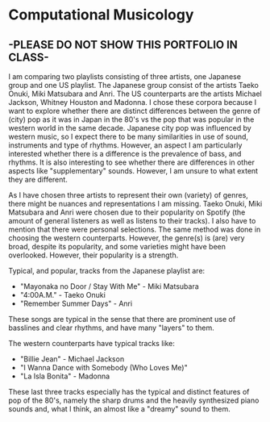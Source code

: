 # Computational Musicology
## -PLEASE DO NOT SHOW THIS PORTFOLIO IN CLASS-   
    
 
I am comparing two playlists consisting of three artists, one Japanese group and one US playlist. The Japanese group consist of the artists Taeko Onuki, Miki Matsubara and Anri. The US counterparts are the artists Michael Jackson, Whitney Houston and Madonna. I chose these corpora because I want to explore whether there are distinct differences between the genre of (city) pop as it was in Japan in the 80's vs the pop that was popular in the western world in the same decade. Japanese city pop was influenced by western music, so I expect there to be many similarities in use of sound, instruments and type of rhythms. However, an aspect I am particularly interested whether there is a difference is the prevalence of bass, and rhythms. It is also interesting to see whether there are differences in other aspects like "supplementary" sounds. However, I am unsure to what extent they are different.  
    
As I have chosen three artists to represent their own (variety) of genres, there might be nuances and representations I am missing. Taeko Onuki, Miki Matsubara and Anri were chosen due to their popularity on Spotify (the amount of general listeners as well as listens to their tracks). I also have to mention that there were personal selections. The same method was done in choosing the western counterparts. However, the genre(s) is (are) very broad, despite its popularity, and some varieties might have been overlooked. However, their popularity is a strength. 
  
Typical, and popular, tracks from the Japanese playlist are: 
  - "Mayonaka no Door / Stay With Me" - Miki Matsubara
  - "4:00A.M." - Taeko Onuki
  - "Remember Summer Days" - Anri  

These songs are typical in the sense that there are prominent use of basslines and clear rhythms, and have many "layers" to them. 

The western counterparts have typical tracks like: 
  - "Billie Jean" - Michael Jackson
  - "I Wanna Dance with Somebody (Who Loves Me)"
  - "La Isla Bonita" - Madonna  
  
These last three tracks especially has the typical and distinct features of pop of the 80's, namely the sharp drums and the heavily synthesized piano sounds and, what I think, an almost like a "dreamy" sound to them. 
